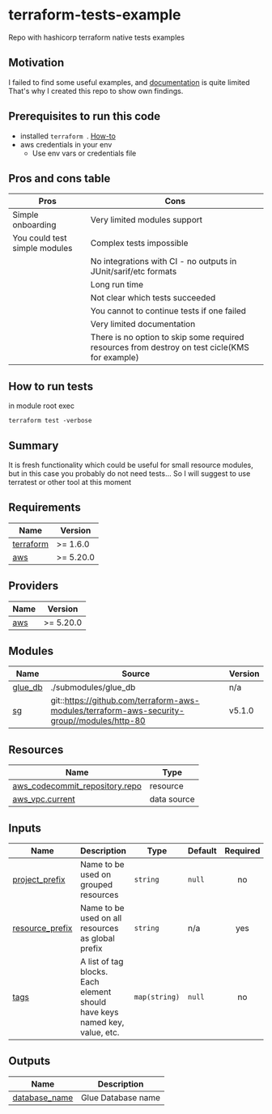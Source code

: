 # terraform-tests-example
Repo with hashicorp terraform native tests examples
## Motivation
I failed to find some useful examples, and [documentation](https://developer.hashicorp.com/terraform/language/tests#modules-state) is quite limited
That's why I created this repo to show own findings.
## Prerequisites to run this code
*  installed ``terraform ``. [How-to](https://developer.hashicorp.com/terraform/tutorials/aws-get-started/install-cli)
* aws credentials in your env
  * Use env vars or credentials file
## Pros and cons table
| Pros                          | Cons                                                                                           |
|-------------------------------|------------------------------------------------------------------------------------------------|
| Simple onboarding             | Very limited modules support                                                                   |
| You could test simple modules | Complex tests impossible                                                                       |
|                               | No integrations with CI - no outputs in JUnit/sarif/etc formats                                |
|                               | Long run time                                                                                  |
|                               | Not clear which tests succeeded                                                                |
|                               | You cannot to continue tests if one failed                                                     |
|                               | Very limited documentation                                                                     |
|                               | There is no option to skip some required resources from destroy on test cicle(KMS for example) |
## How to run tests
in module root exec
```
terraform test -verbose
```
## Summary
It is fresh functionality which could be useful for small resource modules,
but in this case you probably do not need tests...
So I will suggest to use terratest or other tool at this moment
<!-- BEGINNING OF PRE-COMMIT-TERRAFORM DOCS HOOK -->
## Requirements

| Name | Version |
|------|---------|
| <a name="requirement_terraform"></a> [terraform](#requirement\_terraform) | >= 1.6.0 |
| <a name="requirement_aws"></a> [aws](#requirement\_aws) | >= 5.20.0 |

## Providers

| Name | Version |
|------|---------|
| <a name="provider_aws"></a> [aws](#provider\_aws) | >= 5.20.0 |

## Modules

| Name | Source | Version |
|------|--------|---------|
| <a name="module_glue_db"></a> [glue\_db](#module\_glue\_db) | ./submodules/glue_db | n/a |
| <a name="module_sg"></a> [sg](#module\_sg) | git::https://github.com/terraform-aws-modules/terraform-aws-security-group//modules/http-80 | v5.1.0 |

## Resources

| Name | Type |
|------|------|
| [aws_codecommit_repository.repo](https://registry.terraform.io/providers/hashicorp/aws/latest/docs/resources/codecommit_repository) | resource |
| [aws_vpc.current](https://registry.terraform.io/providers/hashicorp/aws/latest/docs/data-sources/vpc) | data source |

## Inputs

| Name | Description | Type | Default | Required |
|------|-------------|------|---------|:--------:|
| <a name="input_project_prefix"></a> [project\_prefix](#input\_project\_prefix) | Name to be used on grouped resources | `string` | `null` | no |
| <a name="input_resource_prefix"></a> [resource\_prefix](#input\_resource\_prefix) | Name to be used on all resources as global prefix | `string` | n/a | yes |
| <a name="input_tags"></a> [tags](#input\_tags) | A list of tag blocks. Each element should have keys named key, value, etc. | `map(string)` | `null` | no |

## Outputs

| Name | Description |
|------|-------------|
| <a name="output_database_name"></a> [database\_name](#output\_database\_name) | Glue Database name |
<!-- END OF PRE-COMMIT-TERRAFORM DOCS HOOK -->
